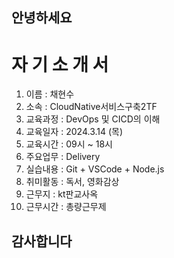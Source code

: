 ##    안녕하세요  ##
#   자 기 소 개 서  #
   
1. 이름 : 채현수
2. 소속 : CloudNative서비스구축2TF
3. 교육과정 : DevOps 및 CICD의 이해
4. 교육일자 : 2024.3.14 (목)
5. 교육시간 : 09시 ~ 18시
6. 주요업무 : Delivery
7. 실습내용 : Git + VSCode + Node.js
8. 취미활동 : 독서, 영화감상
9. 근무지 : kt판교사옥
10. 근무시간 : 총량근무제

##  감사합니다  ##
